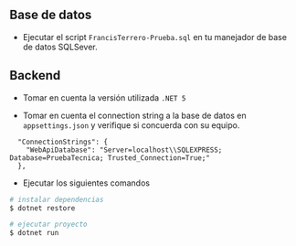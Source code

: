 ## Base de datos
- Ejecutar el script `FrancisTerrero-Prueba.sql` en tu manejador de base de datos SQLSever.

## Backend
- Tomar en cuenta la versión utilizada `.NET 5`

- Tomar en cuenta el connection string a la base de datos en `appsettings.json` y verifique si concuerda con su equipo.
```code
  "ConnectionStrings": {
    "WebApiDatabase": "Server=localhost\\SQLEXPRESS; Database=PruebaTecnica; Trusted_Connection=True;"
  },
```
- Ejecutar los siguientes comandos
```bash
# instalar dependencias
$ dotnet restore

# ejecutar proyecto
$ dotnet run
```

